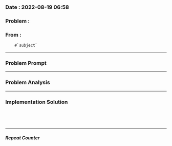 ### Date :  2022-08-19 06:58

### Problem : 


### From :
		#`subject`
---
### Problem Prompt



---
### Problem Analysis
>

---
### Implementation Solution
```cpp





```


---
##### Repeat Counter
